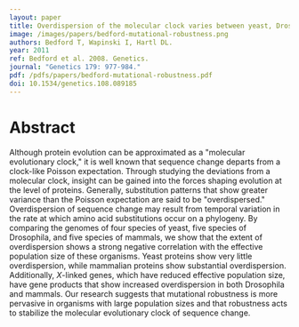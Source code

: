 ```yaml
---
layout: paper
title: Overdispersion of the molecular clock varies between yeast, Drosophila and mammals
image: /images/papers/bedford-mutational-robustness.png
authors: Bedford T, Wapinski I, Hartl DL.
year: 2011
ref: Bedford et al. 2008. Genetics.
journal: "Genetics 179: 977-984."
pdf: /pdfs/papers/bedford-mutational-robustness.pdf
doi: 10.1534/genetics.108.089185 
---
```


# Abstract

Although protein evolution can be approximated as a "molecular evolutionary clock," it is well known that sequence change departs from a clock-like Poisson expectation. Through studying the deviations from a molecular clock, insight can be gained into the forces shaping evolution at the level of proteins. Generally, substitution patterns that show greater variance than the Poisson expectation are said to be "overdispersed." Overdispersion of sequence change may result from temporal variation in the rate at which amino acid substitutions occur on a phylogeny. By comparing the genomes of four species of yeast, five species of Drosophila, and five species of mammals, we show that the extent of overdispersion shows a strong negative correlation with the effective population size of these organisms. Yeast proteins show very little overdispersion, while mammalian proteins show substantial overdispersion. Additionally, *X*-linked genes, which have reduced effective population size, have gene products that show increased overdispersion in both Drosophila and mammals. Our research suggests that mutational robustness is more pervasive in organisms with large population sizes and that robustness acts to stabilize the molecular evolutionary clock of sequence change. 